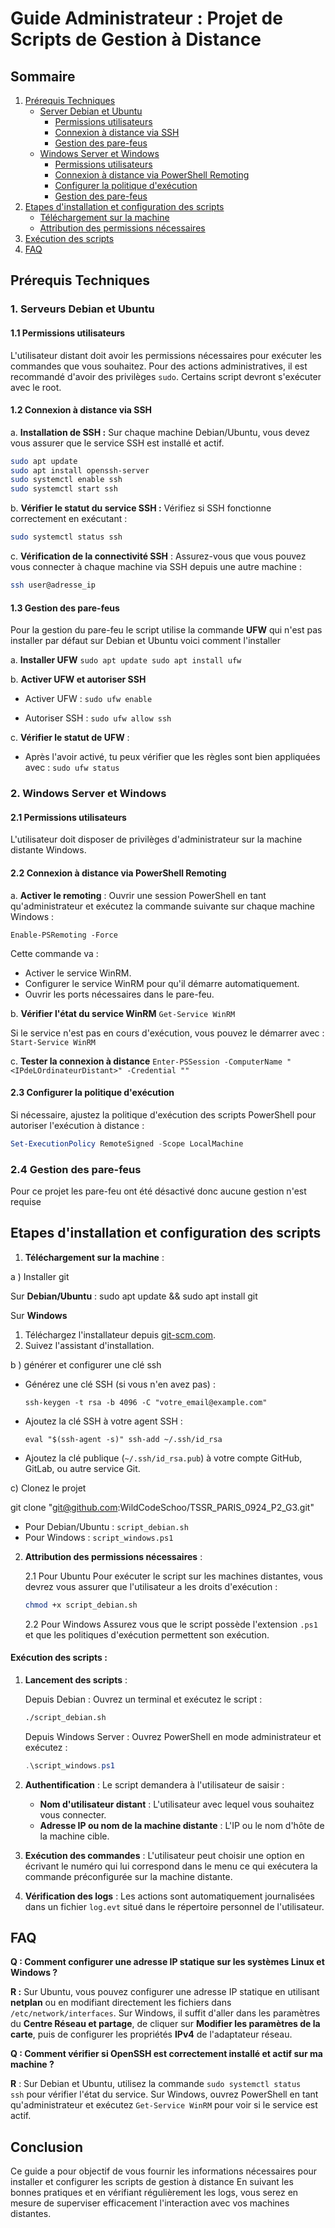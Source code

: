 # Guide Administrateur : Projet de Scripts de Gestion à Distance

## Sommaire 


1. [Prérequis Techniques](#prerequis)
   - [Server Debian et Ubuntu](#server-debian-et-ubuntu)
      - [Permissions utilisateurs](#permissions-utilisateurs)
      - [Connexion à distance via SSH](#Connexion-a-distance-via-SSH)
      - [Gestion des pare-feus](#gestion-des-pare-feus)   
   - [Windows Server et Windows](#Windows-Server-et-Windows)
      - [Permissions utilisateurs](#Permissions-utilisateurs)
      - [Connexion à distance via PowerShell Remoting](#Connexion-à-distance-via-Powershell-Remoting)
      - [Configurer la politique d'exécution](#Configurer-la-politique-dexécution)
      - [Gestion des pare-feus](#Gestion-des-pare-feus)  
2. [Etapes d'installation et configuration des scripts](#Etapes-dinstallation-et-configuration-des-scripts)
   - [Téléchargement sur la machine](#Téléchargement-sur-la-machine)
   - [Attribution des permissions nécessaires](#*Attribution-des-permissions-nécessaires)
3. [Exécution des scripts](#execution-des-scripts)
4. [FAQ](#FAQ)

   

## Prérequis Techniques

### 1. Serveurs Debian et Ubuntu

#### 1.1 Permissions utilisateurs
L'utilisateur distant doit avoir les permissions nécessaires pour exécuter les commandes que vous souhaitez. Pour des actions administratives, il est recommandé d'avoir des privilèges `sudo`.
Certains script devront s'exécuter avec le root.

#### 1.2 Connexion à distance via SSH
a. **Installation de SSH :**
   Sur chaque machine Debian/Ubuntu, vous devez vous assurer que le service SSH est installé et actif.
   ```bash
   sudo apt update
   sudo apt install openssh-server
   sudo systemctl enable ssh
   sudo systemctl start ssh
   ```
   
b. **Vérifier le statut du service SSH :**
   Vérifiez si SSH fonctionne correctement en exécutant :
   ```bash
   sudo systemctl status ssh
   ```


c. **Vérification de la connectivité SSH** :
   Assurez-vous que vous pouvez vous connecter à chaque machine via SSH depuis une autre machine :
   ```bash
   ssh user@adresse_ip
   ```
#### 1.3 Gestion des pare-feus

Pour la gestion du pare-feu le script utilise la commande **UFW** qui n'est pas installer par défaut sur Debian et Ubuntu voici comment l'installer 

a. **Installer UFW** `sudo apt update sudo apt install ufw`

b. **Activer UFW et autoriser SSH**

- Activer UFW :  `sudo ufw enable`
    
- Autoriser SSH :  `sudo ufw allow ssh`
    
c. **Vérifier le statut de UFW** :
    
- Après l'avoir activé, tu peux vérifier que les règles sont bien appliquées avec : `sudo ufw status`



### 2. Windows Server et Windows 

#### 2.1 Permissions utilisateurs

   L'utilisateur doit disposer de privilèges d'administrateur sur la machine distante  Windows.

#### 2.2 Connexion à distance via PowerShell Remoting

a. **Activer le remoting** :
   Ouvrir une session PowerShell en tant qu'administrateur et exécutez la commande suivante sur chaque machine Windows :
   
   `Enable-PSRemoting -Force`


Cette commande va :

- Activer le service WinRM.
- Configurer le service WinRM pour qu'il démarre automatiquement.
- Ouvrir les ports nécessaires dans le pare-feu.

b. **Vérifier l'état du service WinRM**
	`Get-Service WinRM`

Si le service n'est pas en cours d'exécution, vous pouvez le démarrer avec :
	`Start-Service WinRM`

c. **Tester la connexion à distance** 
	`Enter-PSSession -ComputerName "<IPdeLOrdinateurDistant>" -Credential ""`


#### 2.3 Configurer la politique d'exécution
   Si nécessaire, ajustez la politique d'exécution des scripts PowerShell pour autoriser l'exécution à distance :
   
   ```powershell
   Set-ExecutionPolicy RemoteSigned -Scope LocalMachine
   ```

   
### 2.4 Gestion des pare-feus 

Pour ce projet les pare-feu ont été désactivé donc aucune gestion n'est requise


## Etapes d'installation et configuration des scripts

1. **Téléchargement sur la machine** : 

a ) Installer git 

Sur **Debian/Ubuntu** :
	sudo apt update && sudo apt install git


Sur **Windows**
1. Téléchargez l'installateur depuis [git-scm.com](https://git-scm.com/).
2. Suivez l'assistant d'installation.
	
b ) générer et configurer une clé ssh

- Générez une clé SSH (si vous n'en avez pas) :
        
    `ssh-keygen -t rsa -b 4096 -C "votre_email@example.com"`
    
- Ajoutez la clé SSH à votre agent SSH :
    
    `eval "$(ssh-agent -s)" ssh-add ~/.ssh/id_rsa`
    
- Ajoutez la clé publique (`~/.ssh/id_rsa.pub`) à votre compte GitHub, GitLab, ou autre service Git.

c)  Clonez le projet 

git clone "git@github.com:WildCodeSchoo/TSSR_PARIS_0924_P2_G3.git"

   - Pour Debian/Ubuntu :  `script_debian.sh`
   - Pour Windows : `script_windows.ps1`

2. **Attribution des permissions nécessaires** :
   
   2.1 Pour Ubuntu
   Pour exécuter le script sur les machines distantes, vous devrez vous assurer que l'utilisateur a les droits d'exécution :
   ```bash
   chmod +x script_debian.sh
   ```

   2.2 Pour Windows
   Assurez vous que le script possède l'extension `.ps1` et que les politiques d'exécution permettent son exécution.


#### Exécution des scripts : 
 
1. **Lancement des scripts** :
   
	Depuis Debian : Ouvrez un terminal et exécutez le script :
   ```bash
   ./script_debian.sh
   ```

	Depuis Windows Server : Ouvrez PowerShell en mode administrateur et exécutez :
   ```powershell
   .\script_windows.ps1
   ```

2. **Authentification** :
   Le script demandera à l'utilisateur de saisir :
   - **Nom d'utilisateur distant** : L'utilisateur avec lequel vous souhaitez vous connecter.
   - **Adresse IP ou nom de la machine distante** : L'IP ou le nom d'hôte de la machine cible.

3. **Exécution des commandes** :
   L'utilisateur peut choisir une option en écrivant le numéro qui lui correspond  dans le menu ce qui exécutera la commande préconfigurée sur la machine distante.

4. **Vérification des logs** :
   Les actions sont automatiquement journalisées dans un fichier `log.evt` situé dans le répertoire personnel de l'utilisateur.

## FAQ 

**Q : Comment configurer une adresse IP statique sur les systèmes Linux et Windows ?**

**R :** Sur Ubuntu, vous pouvez configurer une adresse IP statique en utilisant **netplan** ou en modifiant directement les fichiers dans `/etc/network/interfaces`. Sur Windows, il suffit d'aller dans les paramètres du **Centre Réseau et partage**, de cliquer sur **Modifier les paramètres de la carte**, puis de configurer les propriétés **IPv4** de l'adaptateur réseau.

**Q : Comment vérifier si OpenSSH est correctement installé et actif sur ma machine ?** 

**R** : Sur Debian et Ubuntu, utilisez la commande `sudo systemctl status ssh` pour vérifier l'état du service. Sur Windows, ouvrez PowerShell en tant qu'administrateur et exécutez `Get-Service WinRM` pour voir si le service est actif.

## Conclusion

Ce guide a pour objectif de vous fournir les informations nécessaires pour installer et configurer  les scripts de gestion à distance
En suivant les bonnes pratiques et en vérifiant régulièrement les logs, vous serez en mesure de superviser efficacement l'interaction avec vos machines distantes.
